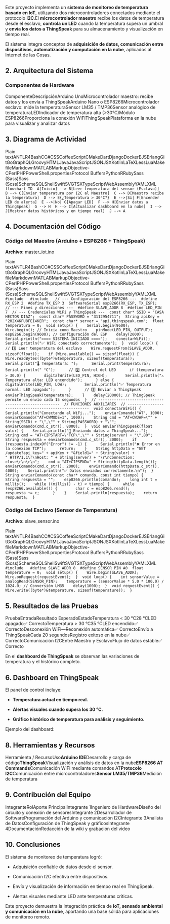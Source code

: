 Este proyecto implementa un **sistema de monitoreo de temperatura basado en IoT**, utilizando dos microcontroladores conectados mediante el protocolo **I2C**.El **microcontrolador maestro** recibe los datos de temperatura desde el esclavo, **controla un LED** cuando la temperatura supera un umbral y **envía los datos a ThingSpeak** para su almacenamiento y visualización en tiempo real.

El sistema integra conceptos de **adquisición de datos, comunicación entre dispositivos, automatización y computación en la nube**, aplicados al Internet de las Cosas.

**2\. Arquitectura del Sistema**
--------------------------------

### **Componentes de Hardware**

ComponenteDescripciónArduino UnoMicrocontrolador maestro: recibe datos y los envía a ThingSpeakArduino Nano o ESP8266Microcontrolador esclavo: mide la temperaturaSensor LM35 / TMP36Sensor analógico de temperaturaLEDIndicador de temperatura alta (>30°C)Módulo ESP8266Proporciona la conexión WiFiThingSpeakPlataforma en la nube para visualizar y analizar datos

**3\. Diagrama de Actividad**
-----------------------------

Plain textANTLR4BashCC#CSSCoffeeScriptCMakeDartDjangoDockerEJSErlangGitGoGraphQLGroovyHTMLJavaJavaScriptJSONJSXKotlinLaTeXLessLuaMakefileMarkdownMATLABMarkupObjective-CPerlPHPPowerShell.propertiesProtocol BuffersPythonRRubySass (Sass)Sass (Scss)SchemeSQLShellSwiftSVGTSXTypeScriptWebAssemblyYAMLXML`   flowchart TD  A[Inicio] --> B[Leer temperatura del sensor (Esclavo)]  B --> C[Enviar temperatura por I2C al Maestro]  C --> D[Maestro recibe la temperatura]  D --> E{¿Temperatura > 30°C?}  E -->|Sí| F[Encender LED de alerta]  E -->|No| G[Apagar LED]  F --> H[Enviar datos a ThingSpeak]  G --> H  H --> I[Actualizar dashboard en la nube]  I --> J[Mostrar datos históricos y en tiempo real]  J --> A   `

**4\. Documentación del Código**
--------------------------------

### **Código del Maestro (Arduino + ESP8266 + ThingSpeak)**

**Archivo:** master\_iot.ino

Plain textANTLR4BashCC#CSSCoffeeScriptCMakeDartDjangoDockerEJSErlangGitGoGraphQLGroovyHTMLJavaJavaScriptJSONJSXKotlinLaTeXLessLuaMakefileMarkdownMATLABMarkupObjective-CPerlPHPPowerShell.propertiesProtocol BuffersPythonRRubySass (Sass)Sass (Scss)SchemeSQLShellSwiftSVGTSXTypeScriptWebAssemblyYAMLXML`   #include   #include   // --- Configuración del ESP8266 ---  #define RX_ESP 2  #define TX_ESP 3  SoftwareSerial esp8266(RX_ESP, TX_ESP);  // --- Pines y direcciones ---  #define SLAVE_ADDR 8  #define LED_PIN 7  // --- Credenciales WiFi y ThingSpeak ---  const char* SSID = "CASA HECTOR DIAZ";  const char* PASSWORD = "3112954711";  String apiKey = "2H2X4KFU8FEI4KER";  const char* server = "api.thingspeak.com";  float temperatura = 0;  void setup() {    Serial.begin(9600);    Wire.begin(); // Inicia como Maestro    pinMode(LED_PIN, OUTPUT);    esp8266.begin(9600); // Configuración del ESP    delay(2000);    Serial.println("==== SISTEMA INICIADO ====");    conectarWiFi();    Serial.println("✅ WiFi conectado correctamente");  }  void loop() {    // 1️⃣ Leer temperatura del esclavo    Wire.requestFrom(SLAVE_ADDR, sizeof(float));    if (Wire.available() == sizeof(float)) {      Wire.readBytes((byte*)&temperatura, sizeof(temperatura));      Serial.print("🌡 Temperatura: ");      Serial.print(temperatura);      Serial.println(" °C");      // 2️⃣ Control del LED      if (temperatura > 30.0) {        digitalWrite(LED_PIN, HIGH);        Serial.println("⚠️ Temperatura alta: LED encendido");      } else {        digitalWrite(LED_PIN, LOW);        Serial.println("✅ Temperatura normal: LED apagado");      }      // 3️⃣ Enviar a ThingSpeak      enviarThingSpeak(temperatura);    }    delay(20000); // ThingSpeak permite un envío cada 15 segundos  }  // -----------------------------------------------------  // FUNCIONES AUXILIARES  // -----------------------------------------------------  void conectarWiFi() {    Serial.println("Conectando al WiFi...");    enviarComando("AT", 1000);    enviarComando("AT+CWMODE=1", 1000);    String cmd = "AT+CWJAP=\"" + String(SSID) + "\",\"" + String(PASSWORD) + "\"";    enviarComando(cmd.c_str(), 8000);  }  void enviarThingSpeak(float valor) {    Serial.println("📡 Enviando datos a ThingSpeak...");    String cmd = "AT+CIPSTART=\"TCP\",\"" + String(server) + "\",80";    String respuesta = enviarComando(cmd.c_str(), 3000);    if (respuesta.indexOf("Error") != -1) {      Serial.println("❌ Error en la conexión TCP");      return;    }    String httpData = "GET /update?api_key=" + apiKey + "&field1=" + String(valor) +                      " HTTP/1.1\r\nHost: " + String(server) + "\r\nConnection: close\r\n\r\n";    cmd = "AT+CIPSEND=" + String(httpData.length());    enviarComando(cmd.c_str(), 2000);    enviarComando(httpData.c_str(), 4000);    Serial.println("✅ Datos enviados correctamente.\n");  }  String enviarComando(const char* comando, const int tiempo) {    String respuesta = "";    esp8266.println(comando);    long int t = millis();    while ((millis() - t) < tiempo) {      while (esp8266.available()) {        char c = esp8266.read();        respuesta += c;      }    }    Serial.println(respuesta);    return respuesta;  }   `

### **Código del Esclavo (Sensor de Temperatura)**

**Archivo:** slave\_sensor.ino

Plain textANTLR4BashCC#CSSCoffeeScriptCMakeDartDjangoDockerEJSErlangGitGoGraphQLGroovyHTMLJavaJavaScriptJSONJSXKotlinLaTeXLessLuaMakefileMarkdownMATLABMarkupObjective-CPerlPHPPowerShell.propertiesProtocol BuffersPythonRRubySass (Sass)Sass (Scss)SchemeSQLShellSwiftSVGTSXTypeScriptWebAssemblyYAMLXML`   #include   #define SLAVE_ADDR 8  #define SENSOR_PIN A0  float temperature = 0;  void setup() {    Wire.begin(SLAVE_ADDR);    Wire.onRequest(requestEvent);  }  void loop() {    int sensorValue = analogRead(SENSOR_PIN);    temperature = (sensorValue * 5.0 * 100.0) / 1024.0; // Conversión LM35    delay(1000);  }  void requestEvent() {    Wire.write((byte*)&temperature, sizeof(temperature));  }   `

**5\. Resultados de las Pruebas**
---------------------------------

PruebaEntradaResultado EsperadoEstadoTemperatura < 30 °C28 °CLED apagado✅ CorrectoTemperatura > 30 °C35 °CLED encendido✅ CorrectoDesconexión WiFi—Reconexión automática✅ CorrectoEnvío a ThingSpeakCada 20 segundosRegistro exitoso en la nube✅ CorrectoComunicación I2CEntre Maestro y EsclavoFlujo de datos estable✅ Correcto

En el **dashboard de ThingSpeak** se observan las variaciones de temperatura y el histórico completo.

**6\. Dashboard en ThingSpeak**
-------------------------------

El panel de control incluye:

*   **Temperatura actual en tiempo real.**
    
*   **Alertas visuales cuando supera los 30 °C.**
    
*   **Gráfico histórico de temperatura para análisis y seguimiento.**
    

Ejemplo del dashboard:

**8\. Herramientas y Recursos**
-------------------------------

Herramienta / RecursoUso**Arduino IDE**Desarrollo y carga de código**ThingSpeak**Visualización y análisis de datos en la nube**ESP8266 AT Commands**Comunicación WiFi mediante comandos AT**Protocolo I2C**Comunicación entre microcontroladores**Sensor LM35/TMP36**Medición de temperatura

**9\. Contribución del Equipo**
-------------------------------

IntegranteRolAporte PrincipalIntegrante 1Ingeniero de HardwareDiseño del circuito y conexión de sensoresIntegrante 2Desarrollador de SoftwareProgramación del Arduino y comunicación I2CIntegrante 3Analista de DatosConfiguración de ThingSpeak y gráficosIntegrante 4DocumentaciónRedacción de la wiki y grabación del video

**10\. Conclusiones**
---------------------

El sistema de monitoreo de temperatura logró:

*   Adquisición confiable de datos desde el sensor.
    
*   Comunicación I2C efectiva entre dispositivos.
    
*   Envío y visualización de información en tiempo real en ThingSpeak.
    
*   Alertas visuales mediante LED ante temperaturas críticas.
    

Este proyecto demuestra la integración práctica de **IoT, sensado ambiental y comunicación en la nube**, aportando una base sólida para aplicaciones de monitoreo remoto.
